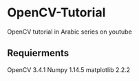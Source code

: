 # OpenCV-Tutorial
OpenCV tutorial in Arabic series on youtube 
## Requierments
OpenCV 3.4.1
Numpy 1.14.5
matplotlib 2.2.2
